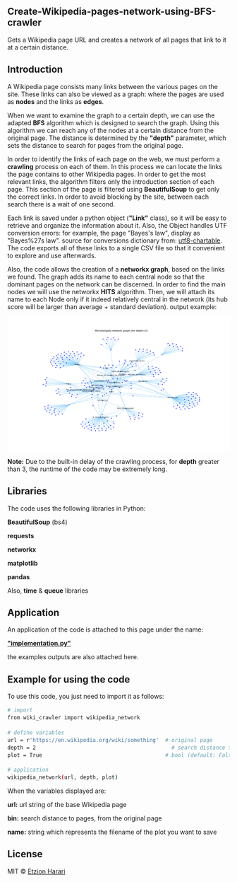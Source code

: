 ## Create-Wikipedia-pages-network-using-BFS-crawler
Gets a Wikipedia page URL and creates a network of all pages that link to it at a certain distance.


## Introduction
A Wikipedia page consists many links between the various pages on the site. These links can also be viewed as a graph: where the pages are used as **nodes** and the links as **edges**.

When we want to examine the graph to a certain depth, we can use the adapted **BFS** algorithm which is designed to search the graph. Using this algorithm we can reach any of the nodes at a certain distance from the original page. The distance is determined by the **"depth"** parameter, which sets the distance to search for pages from the original page.

In order to identify the links of each page on the web, we must perform a **crawling** process on each of them. In this process we can locate the links the page contains to other Wikipedia pages. In order to get the most relevant links, the algorithm filters only the introduction section of each page. This section of the page is filtered using **BeautifulSoup** to get only the correct links. In order to avoid blocking by the site, between each search there is a wait of one second.

Each link is saved under a python object (**"Link"** class), so it will be easy to retrieve and organize the information about it. Also, the Object handles UTF conversion errors: for example, the page "Bayes's law", display as "Bayes%27s law". source for conversions dictionary from: [utf8-chartable](https://www.utf8-chartable.de/). The code exports all of these links to a single CSV file so that it convenient to explore and use afterwards.

Also, the code allows the creation of a **networkx graph**, based on the links we found. The graph adds its name to each central node so that the dominant pages on the network can be discerned. In order to find the main nodes we will use the networkx **HITS** algorithm. Then, we will attach its name to each Node only if it indeed relatively central in the network (its hub score will be larger than average + standard deviation). output example:

![example](https://github.com/EtzionData/create-Wikipedia-pages-network-using-BFS-crawler/blob/master/Output/Michelangelo%20network%20graph%20for%20depth%3D2.png)

**Note:** Due to the built-in delay of the crawling process, for **depth** greater than 3, the runtime of the code may be extremely long.

## Libraries
The code uses the following libraries in Python:

**BeautifulSoup** (bs4)

**requests**

**networkx**

**matplotlib**

**pandas**

Also, **time** & **queue** libraries 


## Application
An application of the code is attached to this page under the name: 

[**"implementation.py"**](https://github.com/EtzionData/create-Wikipedia-pages-network-using-BFS-crawler/blob/master/implementation.py)

the examples outputs are also attached here.


## Example for using the code
To use this code, you just need to import it as follows:
``` sh
# import
from wiki_crawler import wikipedia_network

# define variables
url = r'https://en.wikipedia.org/wiki/something'  # original page
depth = 2	                                        # search distance from the original page
plot = True	                                      # bool (default: False)

# application
wikipedia_network(url, depth, plot)
```

When the variables displayed are:

**url:** url string of the base Wikipedia page

**bin:** search distance to pages, from the original page

**name:** string which represents the filename of the plot you want to save

## License
MIT © [Etzion Harari](https://github.com/EtzionData)


